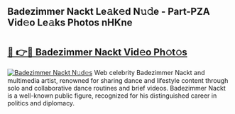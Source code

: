 ## Badezimmer Nackt Le𝚊k𝚎d N𝚞𝚍e - Part-PZA Vid𝚎o Le𝚊ks Photos nHKne

# <h2><a href="http://fb3j4pz.evod.top/?m=Badezimmer+Nackt">🔗 👉🔴 Badezimmer Nackt Vid𝚎o Ph𝚘t𝚘s</a></h2>

[![Badezimmer Nackt N𝚞d𝚎s](https://i.imgur.com/8V9OHl7.gif)](http://fb3j4pz.evod.top/?m=Badezimmer+Nackt)
Web celebrity Badezimmer Nackt and multimedia artist, renowned for sharing dance and lifestyle content through solo and collaborative dance routines and brief videos. Badezimmer Nackt is a well-known public figure, recognized for his distinguished career in politics and diplomacy. 
